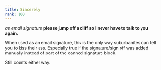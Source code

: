 ```yaml
---
title: Sincerely
rank: 100
---
```

*as email signature*  **please jump off a cliff so I never have to talk to you again.**


When used as an email signature, this is the only way suburbanites can tell you to kiss their ass.  Especially true if the signature/sign off was added manually instead of part of the canned signature block.

Still counts either way.